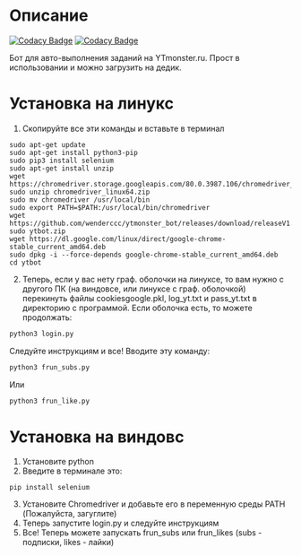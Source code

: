 Описание
=====================

[![Codacy Badge](https://api.codacy.com/project/badge/Grade/14d73ff6b20644f8b2107895d4895319)](https://app.codacy.com/manual/wenderccc/ytmonster_bot?utm_source=github.com&utm_medium=referral&utm_content=wenderccc/ytmonster_bot&utm_campaign=Badge_Grade_Dashboard)
[![Codacy Badge](https://api.codacy.com/project/badge/Grade/27c716aaa77943cbb167a5086894f2ff)](https://app.codacy.com/manual/wenderccc/ytmonster_bot?utm_source=github.com&utm_medium=referral&utm_content=wenderccc/ytmonster_bot&utm_campaign=Badge_Grade_Dashboard)

Бот для авто-выполнения заданий на YTmonster.ru. Прост в использовании и можно загрузить на дедик.

Установка на линукс
=====================
1. Скопируйте все эти команды и вставьте в терминал
```
sudo apt-get update
sudo apt-get install python3-pip
sudo pip3 install selenium
sudo apt-get install unzip
wget https://chromedriver.storage.googleapis.com/80.0.3987.106/chromedriver_linux64.zip
sudo unzip chromedriver_linux64.zip
sudo mv chromedriver /usr/local/bin
sudo export PATH=$PATH:/usr/local/bin/chromedriver
wget https://github.com/wenderccc/ytmonster_bot/releases/download/releaseV1.0/ytbot.zip
sudo ytbot.zip
wget https://dl.google.com/linux/direct/google-chrome-stable_current_amd64.deb
sudo dpkg -i --force-depends google-chrome-stable_current_amd64.deb
cd ytbot
```
2. Теперь, если у вас нету граф. оболочки на линуксе, то вам нужно с другого ПК (на виндовсе, или линуксе с граф. оболочкой) перекинуть файлы cookiesgoogle.pkl, log_yt.txt и pass_yt.txt в директорию с программой.
Если оболочка есть, то можете продолжать: 
```bash
python3 login.py
```
Следуйте инструкциям и все! Вводите эту команду:
```bash
python3 frun_subs.py
```
Или
```bash
python3 frun_like.py
```

Установка на виндовс
=====================

1. Установите python
2. Введите в терминале это:
```
pip install selenium
```
3. Установите Chromedriver и добавьте его в переменную среды PATH (Пожалуйста, загуглите)
4. Теперь запустите login.py и следуйте инструкциям
5. Все! Теперь можете запускать frun_subs или frun_likes (subs - подписки, likes - лайки)
